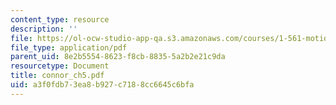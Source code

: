 ```yaml
---
content_type: resource
description: ''
file: https://ol-ocw-studio-app-qa.s3.amazonaws.com/courses/1-561-motion-based-design-fall-2003/a3f0fdb73ea8b927c7188cc6645c6bfa_connor_ch5.pdf
file_type: application/pdf
parent_uid: 8e2b5554-8623-f8cb-8835-5a2b2e21c9da
resourcetype: Document
title: connor_ch5.pdf
uid: a3f0fdb7-3ea8-b927-c718-8cc6645c6bfa
---
```

